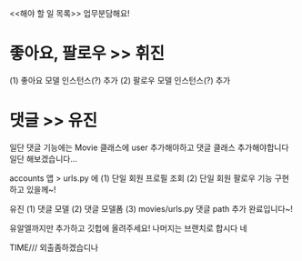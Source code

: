 <<해야 할 일 목록>>
업무분담해요!

# 좋아요, 팔로우 >> 휘진
(1) 좋아요 모델 인스턴스(?) 추가
(2) 팔로우 모델 인스턴스(?) 추가

# 댓글 >> 유진
일단 댓글 기능에는
Movie 클래스에 user 추가해야하고
댓글 클래스 추가해야합니다
일단 해보겠습니다...

accounts 앱 > urls.py 에 
(1) 단일 회원 프로필 조회
(2) 단일 회원 팔로우 기능 구현하고 있을께~!

유진
(1) 댓글 모델
(2) 댓글 모델폼
(3) movies/urls.py 댓글 path 추가
완료입니다~!


유알엘까지만 추가하고 깃헙에 올려주세요! 나머지는 브랜치로 합시다
네


TIME/// 외출좀하겠습디나